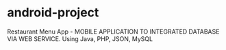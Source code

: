 # android-project
Restaurant Menu App - MOBILE APPLICATION TO INTEGRATED DATABASE VIA WEB SERVICE. Using Java, PHP, JSON, MySQL
